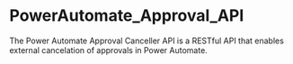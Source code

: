 # PowerAutomate_Approval_API
The Power Automate Approval Canceller API is a RESTful API that enables external cancelation of approvals in Power Automate. 

